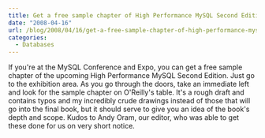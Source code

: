 ```yaml
---
title: Get a free sample chapter of High Performance MySQL Second Edition
date: "2008-04-16"
url: /blog/2008/04/16/get-a-free-sample-chapter-of-high-performance-mysql-second-edition/
categories:
  - Databases
---
```

If you're at the MySQL Conference and Expo, you can get a free sample chapter of the upcoming High Performance MySQL Second Edition. Just go to the exhibition area. As you go through the doors, take an immediate left and look for the sample chapter on O'Reilly's table. It's a rough draft and contains typos and my incredibly crude drawings instead of those that will go into the final book, but it should serve to give you an idea of the book's depth and scope. Kudos to Andy Oram, our editor, who was able to get these done for us on very short notice.


